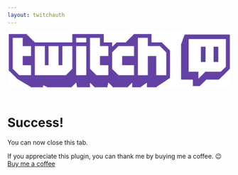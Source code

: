 ```yaml
---
layout: twitchauth
---
```


<img src="/images/twitchbanner.png" class="logo"/>  
<div class="clearFloat">&nbsp;</div>

# Success!
You can now close this tab.

If you appreciate this plugin, you can thank me by buying me a coffee. 😉  
<a href="https://paypal.me/BarRaider">Buy me a coffee</a>


